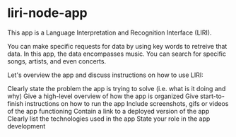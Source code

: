 # liri-node-app

This app is a Language Interpretation and Recognition Interface (LIRI). 

You can make specific requests for data by using key words to retreive that data. In this app, the data encompasses music. You can search for specific songs, artists, and even concerts. 

Let's overview the app and discuss instructions on how to use LIRI: 




Clearly state the problem the app is trying to solve (i.e. what is it doing and why)
Give a high-level overview of how the app is organized
Give start-to-finish instructions on how to run the app
Include screenshots, gifs or videos of the app functioning
Contain a link to a deployed version of the app
Clearly list the technologies used in the app
State your role in the app development